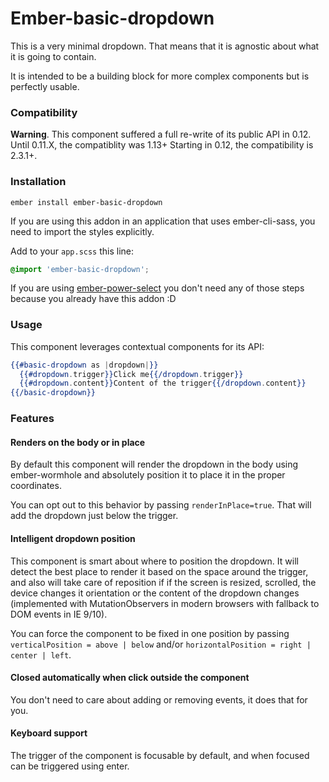 # Ember-basic-dropdown

This is a very minimal dropdown. That means that it is agnostic about what it is going to contain.

It is intended to be a building block for more complex components but is perfectly usable.

### Compatibility

**Warning**. This component suffered a full re-write of its public API in 0.12.
Until 0.11.X, the compatiblity was 1.13+
Starting in 0.12, the compatibility is 2.3.1+.

### Installation

```
ember install ember-basic-dropdown
```

If you are using this addon in an application that uses ember-cli-sass, you need to import the
styles explicitly.

Add to your `app.scss` this line:

```scss
@import 'ember-basic-dropdown';
```

If you are using [ember-power-select](https://github.com/cibernox/ember-power-select) you don't need
any of those steps because you already have this addon :D

### Usage

This component leverages contextual components for its API:

```hbs
{{#basic-dropdown as |dropdown|}}
  {{#dropdown.trigger}}Click me{{/dropdown.trigger}}
  {{#dropdown.content}}Content of the trigger{{/dropdown.content}}
{{/basic-dropdown}}
```

### Features

#### Renders on the body or in place

By default this component will render the dropdown in the body using ember-wormhole and absolutely
position it to place it in the proper coordinates.

You can opt out to this behavior by passing `renderInPlace=true`. That will add the dropdown just
below the trigger.

#### Intelligent dropdown position

This component is smart about where to position the dropdown. It will detect the best place to render
it based on the space around the trigger, and also will take care of reposition if if the screen is
resized, scrolled, the device changes it orientation or the content of the dropdown changes
(implemented with MutationObservers in modern browsers with fallback to DOM events in IE 9/10).

You can force the component to be fixed in one position by passing `verticalPosition = above | below` and/or `horizontalPosition = right | center | left`.

#### Closed automatically when click outside the component

You don't need to care about adding or removing events, it does that for you.

#### Keyboard support

The trigger of the component is focusable by default, and when focused can be triggered using enter.

